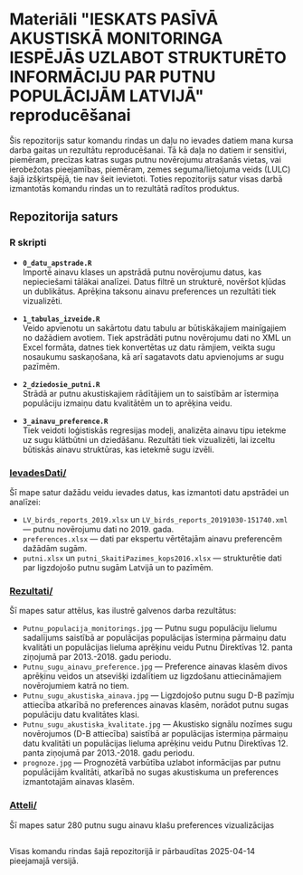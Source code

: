 
# Materiāli "IESKATS PASĪVĀ AKUSTISKĀ MONITORINGA IESPĒJĀS UZLABOT STRUKTURĒTO INFORMĀCIJU PAR PUTNU POPULĀCIJĀM LATVIJĀ" reproducēšanai

Šis repozitorijs satur komandu rindas un daļu no ievades datiem mana kursa darba gaitas un rezultātu reproducēšanai. Tā kā daļa no datiem ir sensitīvi, piemēram, precīzas katras sugas putnu novērojumu atrašanās vietas, vai ierobežotas pieejamības, piemēram, zemes seguma/lietojuma veids (LULC) šajā izšķirtspējā, tie nav šeit ievietoti. Toties repozitorijs satur visas darbā izmantotās komandu rindas un to rezultātā radītos produktus.

## Repozitorija saturs

### R skripti

- **`0_datu_apstrade.R`**  
  Importē ainavu klases un apstrādā putnu novērojumu datus, kas nepieciešami tālākai analīzei. Datus filtrē un strukturē, novēršot kļūdas un dublikātus. Aprēķina taksonu ainavu preferences un rezultāti tiek vizualizēti.

- **`1_tabulas_izveide.R`**  
  Veido apvienotu un sakārtotu datu tabulu ar būtiskākajiem mainīgajiem no dažādiem avotiem. Tiek apstrādāti putnu novērojumu dati no XML un Excel formāta, datnes tiek konvertētas uz datu rāmjiem, veikta sugu nosaukumu saskaņošana, kā arī sagatavots datu apvienojums ar sugu pazīmēm.

- **`2_dziedosie_putni.R`**  
  Strādā ar putnu akustiskajiem rādītājiem un to saistībām ar īstermiņa populāciju izmaiņu datu kvalitātēm un to aprēķina veidu.

- **`3_ainavu_preference.R`**  
  Tiek veidoti loģistiskās regresijas modeļi, analizēta ainavu tipu ietekme uz sugu klātbūtni un dziedāšanu. Rezultāti tiek vizualizēti, lai izceltu būtiskās ainavu struktūras, kas ietekmē sugu izvēli.

### [IevadesDati/](./IevadesDati/)
Šī mape satur dažādu veidu ievades datus, kas izmantoti datu apstrādei un analīzei:
- `LV_birds_reports_2019.xlsx` un `LV_birds_reports_20191030-151740.xml` — putnu novērojumu dati no 2019. gada.
- `preferences.xlsx` — dati par ekspertu vērtētajām ainavu preferencēm dažādām sugām.
- `putni.xlsx` un `putni_SkaitiPazimes_kops2016.xlsx` — strukturētie dati par ligzdojošo putnu sugām Latvijā un to pazīmēm.

### [Rezultati/](./Rezultati/)
Šī mapes satur attēlus, kas ilustrē galvenos darba rezultātus:
- `Putnu_populacija_monitorings.jpg` — Putnu sugu populāciju lielumu sadalījums saistībā ar populācijas populācijas īstermiņa pārmaiņu datu kvalitāti un populācijas lieluma aprēķinu veidu Putnu Direktīvas 12. panta ziņojumā par 2013.-2018. gadu periodu.
- `Putnu_sugu_ainavu_preference.jpg` — Preference ainavas klasēm divos aprēķinu veidos un atsevišķi izdalītiem uz ligzdošanu attiecināmajiem novērojumiem katrā no tiem.
- `Putnu_sugu_akustiska_ainava.jpg` — Ligzdojošo putnu sugu D-B pazīmju attiecība atkarībā no preferences ainavas klasēm, norādot putnu sugas populāciju datu kvalitātes klasi.
- `Putnu_sugu_akustiska_kvalitate.jpg` — Akustisko signālu nozīmes sugu novērojumos (D-B attiecība) saistībā ar populācijas īstermiņa pārmaiņu datu kvalitāti un populācijas lieluma aprēķinu veidu Putnu Direktīvas 12. panta ziņojumā par 2013.-2018. gadu periodu.
- `prognoze.jpg` — Prognozētā varbūtība uzlabot informācijas par putnu populācijām kvalitāti, atkarībā no sugas akustiskuma un preferences izmantotajām ainavas klasēm.

### [Atteli/](./Atteli/)
Šī mapes satur 280 putnu sugu ainavu klašu preferences vizualizācijas

##

Visas komandu rindas šajā repozitorijā ir pārbaudītas 2025-04-14 pieejamajā versijā.
